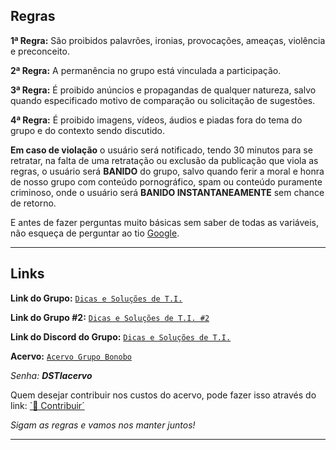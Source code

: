 ## Regras

__1ª Regra:__ São proibidos palavrões, ironias, provocações, ameaças, violência e preconceito.

__2ª Regra:__ A permanência no grupo está vinculada a participação.

__3ª Regra:__ É proibido anúncios e propagandas de qualquer natureza, salvo quando especificado motivo de comparação ou solicitação de sugestões.

__4ª Regra:__ É proibido imagens, vídeos, áudios e piadas fora do tema do grupo e do contexto sendo discutido.

__Em caso de violação__ o usuário será notificado, tendo 30 minutos para se retratar, na falta de uma retratação ou exclusão da publicação que viola as regras, o usuário será __BANIDO__ do grupo, salvo quando ferir a moral e honra de nosso grupo com conteúdo pornográfico, spam ou conteúdo puramente criminoso, onde o usuário será __BANIDO INSTANTANEAMENTE__ sem chance de retorno.

E antes de fazer perguntas muito básicas sem saber de todas as variáveis, não esqueça de perguntar ao tio [Google](https://www.google.com.br).

---
## Links

__Link do Grupo:__ [`Dicas e Soluções de T.I.`](https://chat.whatsapp.com/ByrfJE38HyYHBCTnYu5s70)

__Link do Grupo #2:__ [`Dicas e Soluções de T.I. #2`](https://chat.whatsapp.com/BkKfDf0eHvP9Fek34xqP4W)

__Link do Discord do Grupo:__ [`Dicas e Soluções de T.I.`](https://discord.gg/JK74w2k)

__Acervo:__ [`Acervo Grupo Bonobo`](http://down.grupobonobo.com.br/)

*Senha: __DSTIacervo__*

Quem desejar contribuir nos custos do acervo, pode fazer isso através do link:
[`🔗 Contribuir´](http://down.grupobonobo.com.br/contribuir/)

*Sigam as regras e vamos nos manter juntos!*

---
